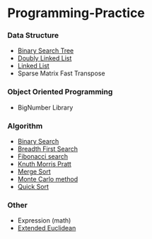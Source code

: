 # Programming-Practice
### Data Structure
- [Binary Search Tree](https://en.wikipedia.org/wiki/Binary_search_tree)
- [Doubly Linked List](https://en.wikipedia.org/wiki/Doubly_linked_list)
- [Linked List](https://en.wikipedia.org/wiki/Linked_list)
- Sparse Matrix Fast Transpose
### Object Oriented Programming
- BigNumber Library
### Algorithm
- [Binary Search](https://en.wikipedia.org/wiki/Binary_search_algorithm)
- [Breadth First Search](https://en.wikipedia.org/wiki/Breadth-first_search)
- [Fibonacci search](https://en.wikipedia.org/wiki/Fibonacci_search_technique)
- [Knuth Morris Pratt](https://en.wikipedia.org/wiki/Knuth%E2%80%93Morris%E2%80%93Pratt_algorithm)
- [Merge Sort](https://en.wikipedia.org/wiki/Merge_sort)
- [Monte Carlo method](https://en.wikipedia.org/wiki/Monte_Carlo_method#Simulation_and_optimization)
- [Quick Sort](https://en.wikipedia.org/wiki/Quicksort)
### Other
- Expression (math)
- [Extended Euclidean](https://en.wikipedia.org/wiki/Extended_Euclidean_algorithm)
